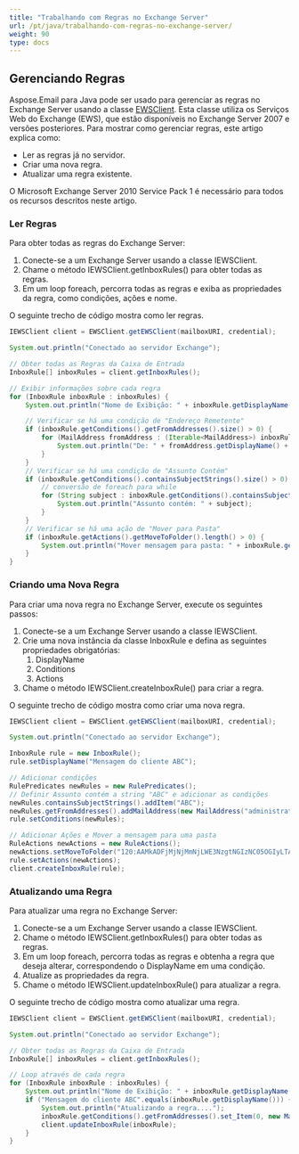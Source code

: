 ```yaml
---
title: "Trabalhando com Regras no Exchange Server"
url: /pt/java/trabalhando-com-regras-no-exchange-server/
weight: 90
type: docs
---
```



## **Gerenciando Regras**
Aspose.Email para Java pode ser usado para gerenciar as regras no Exchange Server usando a classe [EWSClient](https://apireference.aspose.com/email/java/com.aspose.email/ewsclient). Esta classe utiliza os Serviços Web do Exchange (EWS), que estão disponíveis no Exchange Server 2007 e versões posteriores. Para mostrar como gerenciar regras, este artigo explica como:

- Ler as regras já no servidor.
- Criar uma nova regra.
- Atualizar uma regra existente.

O Microsoft Exchange Server 2010 Service Pack 1 é necessário para todos os recursos descritos neste artigo.
### **Ler Regras**
Para obter todas as regras do Exchange Server:

1. Conecte-se a um Exchange Server usando a classe IEWSClient.
1. Chame o método IEWSClient.getInboxRules() para obter todas as regras.
1. Em um loop foreach, percorra todas as regras e exiba as propriedades da regra, como condições, ações e nome.

O seguinte trecho de código mostra como ler regras.



~~~Java
IEWSClient client = EWSClient.getEWSClient(mailboxURI, credential);

System.out.println("Conectado ao servidor Exchange");

// Obter todas as Regras da Caixa de Entrada
InboxRule[] inboxRules = client.getInboxRules();

// Exibir informações sobre cada regra
for (InboxRule inboxRule : inboxRules) {
    System.out.println("Nome de Exibição: " + inboxRule.getDisplayName());

    // Verificar se há uma condição de "Endereço Remetente"
    if (inboxRule.getConditions().getFromAddresses().size() > 0) {
        for (MailAddress fromAddress : (Iterable<MailAddress>) inboxRule.getConditions().getFromAddresses()) {
            System.out.println("De: " + fromAddress.getDisplayName() + " - " + fromAddress.getAddress());
        }
    }
    // Verificar se há uma condição de "Assunto Contém"
    if (inboxRule.getConditions().containsSubjectStrings().size() > 0) {
        // conversão de foreach para while
        for (String subject : inboxRule.getConditions().containsSubjectStrings()) {
            System.out.println("Assunto contém: " + subject);
        }
    }
    // Verificar se há uma ação de "Mover para Pasta"
    if (inboxRule.getActions().getMoveToFolder().length() > 0) {
        System.out.println("Mover mensagem para pasta: " + inboxRule.getActions().getMoveToFolder());
    }
}
~~~  
### **Criando uma Nova Regra**
Para criar uma nova regra no Exchange Server, execute os seguintes passos:

1. Conecte-se a um Exchange Server usando a classe IEWSClient.
1. Crie uma nova instância da classe InboxRule e defina as seguintes propriedades obrigatórias:
   1. DisplayName
   1. Conditions
   1. Actions
1. Chame o método IEWSClient.createInboxRule() para criar a regra.

O seguinte trecho de código mostra como criar uma nova regra.



~~~Java
IEWSClient client = EWSClient.getEWSClient(mailboxURI, credential);

System.out.println("Conectado ao servidor Exchange");

InboxRule rule = new InboxRule();
rule.setDisplayName("Mensagem do cliente ABC");

// Adicionar condições
RulePredicates newRules = new RulePredicates();
// Definir Assunto contém a string "ABC" e adicionar as condições
newRules.containsSubjectStrings().addItem("ABC");
newRules.getFromAddresses().addMailAddress(new MailAddress("administrator@ex2010.local", true));
rule.setConditions(newRules);

// Adicionar Ações e Mover a mensagem para uma pasta
RuleActions newActions = new RuleActions();
newActions.setMoveToFolder("120:AAMkADFjMjNjMmNjLWE3NzgtNGIzNC05OGIyLTAwNTgzNjRhN2EzNgAuAAAAAABbwP+Tkhs0TKx1GMf0D/cPAQD2lptUqri0QqRtJVHwOKJDAAACL5KNAAA=AQAAAA==");
rule.setActions(newActions);
client.createInboxRule(rule);
~~~  
### **Atualizando uma Regra**
Para atualizar uma regra no Exchange Server:

1. Conecte-se a um Exchange Server usando a classe IEWSClient.
1. Chame o método IEWSClient.getInboxRules() para obter todas as regras.
1. Em um loop foreach, percorra todas as regras e obtenha a regra que deseja alterar, correspondendo o DisplayName em uma condição.
1. Atualize as propriedades da regra.
1. Chame o método IEWSClient.updateInboxRule() para atualizar a regra.

O seguinte trecho de código mostra como atualizar uma regra.



~~~Java
IEWSClient client = EWSClient.getEWSClient(mailboxURI, credential);

System.out.println("Conectado ao servidor Exchange");

// Obter todas as Regras da Caixa de Entrada
InboxRule[] inboxRules = client.getInboxRules();

// Loop através de cada regra
for (InboxRule inboxRule : inboxRules) {
    System.out.println("Nome de Exibição: " + inboxRule.getDisplayName());
    if ("Mensagem do cliente ABC".equals(inboxRule.getDisplayName())) {
        System.out.println("Atualizando a regra....");
        inboxRule.getConditions().getFromAddresses().set_Item(0, new MailAddress("administrator@ex2010.local", true));
        client.updateInboxRule(inboxRule);
    }
}
~~~